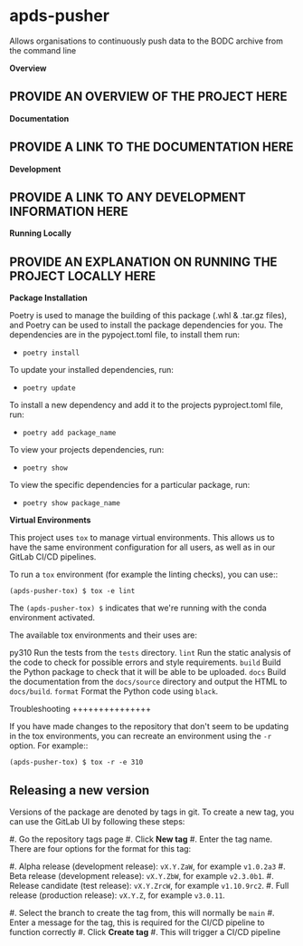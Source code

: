 apds-pusher
===========

Allows organisations to continuously push data to the BODC archive from the command line

**Overview**

PROVIDE AN OVERVIEW OF THE PROJECT HERE
--------

**Documentation**

PROVIDE A LINK TO THE DOCUMENTATION HERE
-------------


**Development**

PROVIDE A LINK TO ANY DEVELOPMENT INFORMATION HERE
-----------


**Running Locally**

PROVIDE AN EXPLANATION ON RUNNING THE PROJECT LOCALLY HERE
-----------


**Package Installation**

Poetry is used to manage the building of this package (.whl & .tar.gz files), and Poetry can be used to install the package
dependencies for you. The dependencies are in the pypoject.toml file, to install them run:
- ``poetry install``

To update your installed dependencies, run:
- ``poetry update``

To install a new dependency and add it to the projects pyproject.toml file, run:
- ``poetry add package_name``

To view your projects dependencies, run:
- ``poetry show``

To view the specific dependencies for a particular package, run:
- ``poetry show package_name``

**Virtual Environments**

This project uses ``tox`` to manage virtual environments. This allows us to have the same environment configuration
for all users, as well as in our GitLab CI/CD pipelines.


To run a ``tox`` environment (for example the linting checks), you can use::

    (apds-pusher-tox) $ tox -e lint

The ``(apds-pusher-tox) $`` indicates that we're running with the conda environment activated.

The available tox environments and their uses are:

py310
    Run the tests from the ``tests`` directory.
``lint``
    Run the static analysis of the code to check for possible errors and style requirements.
``build``
    Build the Python package to check that it will be able to be uploaded.
``docs``
    Build the documentation from the ``docs/source`` directory and output the HTML to ``docs/build``.
``format``
    Format the Python code using ``black``.

Troubleshooting
+++++++++++++++

If you have made changes to the repository that don't seem to be updating in the tox environments,
you can recreate an environment using the ``-r`` option. For example::

    (apds-pusher-tox) $ tox -r -e 310

Releasing a new version
-----------------------

Versions of the package are denoted by tags in git.
To create a new tag, you can use the GitLab UI by following these steps:

#. Go the repository tags page
#. Click **New tag**
#. Enter the tag name. There are four options for the format for this tag:

   #. Alpha release (development release): ``vX.Y.ZaW``, for example ``v1.0.2a3``
   #. Beta release (development release): ``vX.Y.ZbW``, for example ``v2.3.0b1``.
   #. Release candidate (test release): ``vX.Y.ZrcW``, for example ``v1.10.9rc2``.
   #. Full release (production release): ``vX.Y.Z``, for example ``v3.0.11``.

#. Select the branch to create the tag from, this will normally be ``main``
#. Enter a message for the tag, this is required for the CI/CD pipeline to function correctly
#. Click **Create tag**
#. This will trigger a CI/CD pipeline
